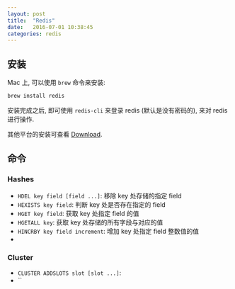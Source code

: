```yaml
---
layout: post
title:  "Redis"
date:   2016-07-01 10:38:45
categories: redis
---
```


## 安装

Mac 上, 可以使用 `brew` 命令来安装:

~~~ sh
brew install redis
~~~

安装完成之后, 即可使用 `redis-cli` 来登录 redis (默认是没有密码的), 来对 redis 进行操作.

其他平台的安装可查看 [Download](http://redis.io/download).

## 命令

### Hashes

- `HDEL key field [field ...]`: 移除 key 处存储的指定 field
- `HEXISTS key field`: 判断 key 处是否存在指定的 field
- `HGET key field`: 获取 key 处指定 field 的值
- `HGETALL key`: 获取 key 处存储的所有字段与对应的值
- `HINCRBY key field increment`: 增加 key 处指定 field 整数值的值
- 

### Cluster

- `CLUSTER ADDSLOTS slot [slot ...]`: 
- ``
